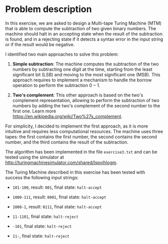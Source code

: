 # Problem description

In this exercise, we are asked to design a Multi-tape Turing Machine
(MTM) that is able to compute the subtraction of two given binary
numbers. The machine should halt in an accepting state when the result
of the subtraction is found, and in a rejecting state if it detects a
syntax error in the input string or if the result would be negative.

I identified two main approaches to solve this problem:

1. **Simple subtraction**: The machine computes the subtraction of the
   two numbers by subtracting one digit at the time, starting from the
   least significant bit (LSB) and moving to the most significant one
   (MSB). This approach requires to implement a mechanism to handle the
   borrow operation to perform the subtraction $0 - 1$.

2. **Two's complement**: This other approach is based on the two's
   complement representation, allowing to perform the subtraction of
   two numbers by adding the two's complement of the second number to
   the first one. Learn more
   [<https://en.wikipedia.org/wiki/Two%27s_complement>](here).

For simplicity, I decided to implement the first approach, as it is more
intuitive and requires less computational resources. The machine uses
three tapes: the first contains the first number, the second contains
the second number, and the third contains the result of the subtraction.

The algorithm has been implemented in the file `exercise3.txt` and can
be tested using the simulator at
<http://turingmachinesimulator.com/shared/lspvihlogm>.

The Turing Machine described in this exercise has been tested with
success the following input strings:

- `101-100`, result: `001`, final state: `halt-accept`

- `1000-111`, result: `0001`, final state: `halt-accept`

- `1000-1`, result: `0111`, final state: `halt-accept`

- `11-1101`, final state: `halt-reject`

- `-101`, final state: `halt-reject`

- `11-`, final state: `halt-reject`
